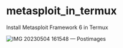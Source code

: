 # metasploit_in_termux
Install Metasploit Framework 6 in Termux

![IMG 20230504 161548 — Postimages](https://postimg.cc/Wh9xcSrH)